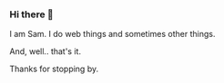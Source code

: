 ### Hi there 👋


I am Sam. I do web things and sometimes other things. 


And, well.. that's it. 


Thanks for stopping by.
